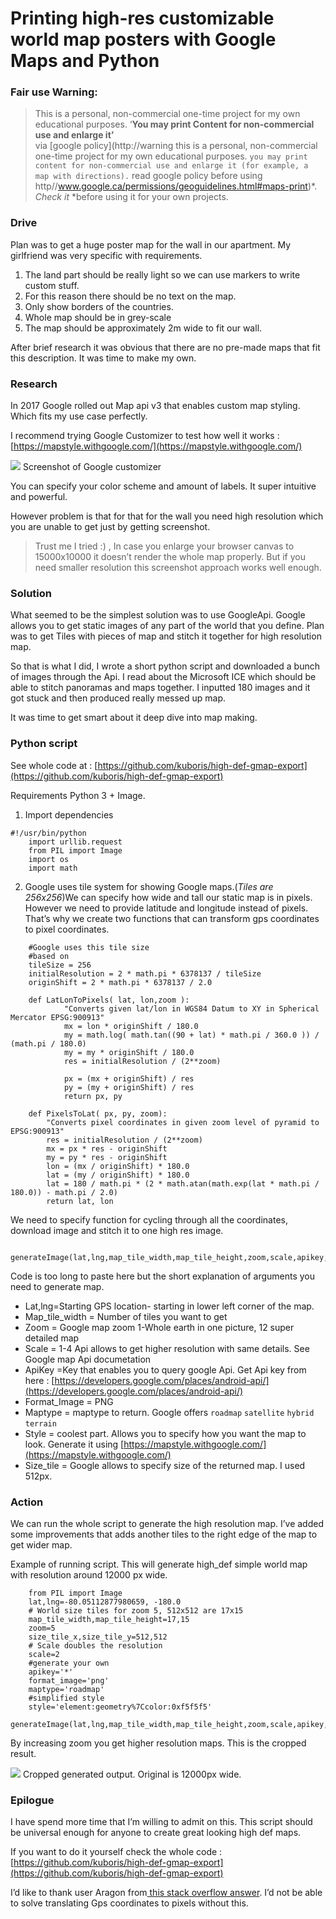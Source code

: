 # Printing high-res customizable world map posters with Google Maps and Python

### Fair use Warning:

> This is a personal, non-commercial one-time project for my own educational
> purposes. ‘**You may print Content for non-commercial use and enlarge it’**<br>
via [google policy](http://warning this is a personal, non-commercial one-time
project for my own educational purposes. `you may print content for
non-commercial use and enlarge it (for example, a map with directions).` read
google policy before using
http//www.google.ca/permissions/geoguidelines.html#maps-print)*. *Check it*
*before using it for your own projects.

### Drive

Plan was to get a huge poster map for the wall in our apartment. My girlfriend
was very specific with requirements.

1.  The land part should be really light so we can use markers to write custom
stuff.
1.  For this reason there should be no text on the map.
1.  Only show borders of the countries.
1.  Whole map should be in grey-scale
1.  The map should be approximately 2m wide to fit our wall.

After brief research it was obvious that there are no pre-made maps that fit
this description. It was time to make my own.

### Research

In 2017 Google rolled out Map api v3 that enables custom map styling. Which fits
my use case perfectly.

I recommend trying Google Customizer to test how well it works :
[https://mapstyle.withgoogle.com/](https://mapstyle.withgoogle.com/)

![](https://cdn-images-1.medium.com/max/800/1*CnMkzojICy3eZuDQ3bVQDQ.png)
<span class="figcaption_hack">Screenshot of Google customizer</span>

You can specify your color scheme and amount of labels. It super intuitive and
powerful.

However problem is that for that for the wall you need high resolution which you
are unable to get just by getting screenshot.

> Trust me I tried :) , In case you enlarge your browser canvas to 15000x10000 it
> doesn’t render the whole map properly. But if you need smaller resolution this
screenshot approach works well enough.

### Solution

What seemed to be the simplest solution was to use GoogleApi. Google allows you
to get static images of any part of the world that you define. Plan was to get
Tiles with pieces of map and stitch it together for high resolution map.

So that is what I did, I wrote a short python script and downloaded a bunch of
images through the Api. I read about the Microsoft ICE which should be able to
stitch panoramas and maps together. I inputted 180 images and it got stuck and
then produced really messed up map.

It was time to get smart about it deep dive into map making.

### Python script

See whole code at :
[https://github.com/kuboris/high-def-gmap-export](https://github.com/kuboris/high-def-gmap-export)

Requirements Python 3 + Image.

1.  Import dependencies

```
#!/usr/bin/python
    import urllib.request
    from PIL import Image
    import os
    import math
 ```

2. Google uses tile system for showing Google maps.(*Tiles are 256x256*)We can
specify how wide and tall our static map is in pixels. However we need to
provide latitude and longitude instead of pixels. That’s why we create two
functions that can transform gps coordinates to pixel coordinates.
```
    #Google uses this tile size
    #based on 
    tileSize = 256
    initialResolution = 2 * math.pi * 6378137 / tileSize
    originShift = 2 * math.pi * 6378137 / 2.0

    def LatLonToPixels( lat, lon,zoom ):
            "Converts given lat/lon in WGS84 Datum to XY in Spherical Mercator EPSG:900913"
            mx = lon * originShift / 180.0
            my = math.log( math.tan((90 + lat) * math.pi / 360.0 )) / (math.pi / 180.0)
            my = my * originShift / 180.0
            res = initialResolution / (2**zoom)
            
            px = (mx + originShift) / res
            py = (my + originShift) / res
            return px, py
          
    def PixelsToLat( px, py, zoom):
        "Converts pixel coordinates in given zoom level of pyramid to EPSG:900913"
        res = initialResolution / (2**zoom)
        mx = px * res - originShift
        my = py * res - originShift
        lon = (mx / originShift) * 180.0
        lat = (my / originShift) * 180.0
        lat = 180 / math.pi * (2 * math.atan(math.exp(lat * math.pi / 180.0)) - math.pi / 2.0)
        return lat, lon
```

We need to specify function for cycling through all the coordinates, download
image and stitch it to one high res image.
```
    generateImage(lat,lng,map_tile_width,map_tile_height,zoom,scale,apikey,format_image,maptype,style,size_tile_x,size_tile_y)
```
Code is too long to paste here but the short explanation of arguments you need
to generate map.

* Lat,lng=Starting GPS location- starting in lower left corner of the map.
* Map_tile_width = Number of tiles you want to get
* Zoom = Google map zoom 1-Whole earth in one picture, 12 super detailed map
* Scale = 1-4 Api allows to get higher resolution with same details. See Google
map Api documetation
* ApiKey =Key that enables you to query google Api. Get Api key from here :
[https://developers.google.com/places/android-api/](https://developers.google.com/places/android-api/)
* Format_Image = PNG
* Maptype = maptype to return. Google offers `roadmap` `satellite` `hybrid`
`terrain`
* Style = coolest part. Allows you to specify how you want the map to look.
Generate it using
[https://mapstyle.withgoogle.com/](https://mapstyle.withgoogle.com/)
* Size_tile = Google allows to specify size of the returned map. I used 512px.

### Action

We can run the whole script to generate the high resolution map. I’ve added some
improvements that adds another tiles to the right edge of the map to get wider
map.

Example of running script. This will generate high_def simple world map with
resolution around 12000 px wide.
```
    from PIL import Image
    lat,lng=-80.05112877980659, -180.0
    # World size tiles for zoom 5, 512x512 are 17x15
    map_tile_width,map_tile_height=17,15
    zoom=5
    size_tile_x,size_tile_y=512,512
    # Scale doubles the resolution
    scale=2
    #generate your own
    apikey='*'
    format_image='png'
    maptype='roadmap'
    #simplified style
    style='element:geometry%7Ccolor:0xf5f5f5'
    generateImage(lat,lng,map_tile_width,map_tile_height,zoom,scale,apikey,format_image,maptype,style,size_tile_x,size_tile_y)
```
By increasing zoom you get higher resolution maps. This is the cropped result.

![](https://cdn-images-1.medium.com/max/800/1*DIgURDRDmn3EXR2SIp3jPQ.png)
<span class="figcaption_hack">Cropped generated output. Original is 12000px wide.</span>

### Epilogue

I have spend more time that I’m willing to admit on this. This script should be
universal enough for anyone to create great looking high def maps.

If you want to do it yourself check the whole code :
[https://github.com/kuboris/high-def-gmap-export](https://github.com/kuboris/high-def-gmap-export)

I’d like to thank user Aragon from[ this stack overflow
answer](https://gis.stackexchange.com/questions/46729/corner-coordinates-of-google-static-map-tile).
I’d not be able to solve translating Gps coordinates to pixels without this.
